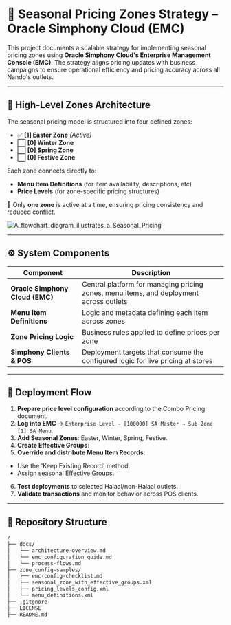 # 🧭 Seasonal Pricing Zones Strategy – Oracle Simphony Cloud (EMC)

This project documents a scalable strategy for implementing seasonal pricing zones using **Oracle Simphony Cloud's Enterprise Management Console (EMC)**. The strategy aligns pricing updates with business campaigns to ensure operational efficiency and pricing accuracy across all Nando's outlets.

---

## 🧱 High-Level Zones Architecture

The seasonal pricing model is structured into four defined zones:

- ✅ **[1] Easter Zone** *(Active)*
- ⬜ **[0] Winter Zone**
- ⬜ **[0] Spring Zone**
- ⬜ **[0] Festive Zone**

Each zone connects directly to:
- **Menu Item Definitions** (for item availability, descriptions, etc)
- **Price Levels** (for zone-specific pricing structures)

🔁 Only **one zone** is active at a time, ensuring pricing consistency and reduced conflict.

![A_flowchart_diagram_illustrates_a_Seasonal_Pricing](https://github.com/user-attachments/assets/6b465d36-baca-40a4-89d7-4e5b2cdaf8bd)

---

## ⚙️ System Components

| Component | Description |
|----------|-------------|
| **Oracle Simphony Cloud (EMC)** | Central platform for managing pricing zones, menu items, and deployment across outlets |
| **Menu Item Definitions** | Logic and metadata defining each item across zones |
| **Zone Pricing Logic** | Business rules applied to define prices per zone |
| **Simphony Clients & POS** | Deployment targets that consume the configured logic for live pricing at stores |

---

## 📌 Deployment Flow

1. **Prepare price level configuration** according to the Combo Pricing document.
2. **Log into EMC** → `Enterprise Level → [100000] SA Master → Sub-Zone [1] SA Menu`.
3. **Add Seasonal Zones**: Easter, Winter, Spring, Festive.
4. **Create Effective Groups**:
5. **Override and distribute Menu Item Records**:
- Use the 'Keep Existing Record' method.
- Assign seasonal Effective Groups.
6. **Test deployments** to selected Halaal/non-Halaal outlets.
7. **Validate transactions** and monitor behavior across POS clients.

---

## 📁 Repository Structure

```bash
/
├── docs/
│   └── architecture-overview.md
│   └── emc_configuration_guide.md
│   └── process-flows.md
├── zone_config-samples/
│   ├── emc-config-checklist.md
│   ├── seasonal_zone_with_effective_groups.xml
│   ├── pricing_levels_config.xml
│   └── menu_definitions.xml
├── .gitgnore
├── LICENSE
├── README.md


